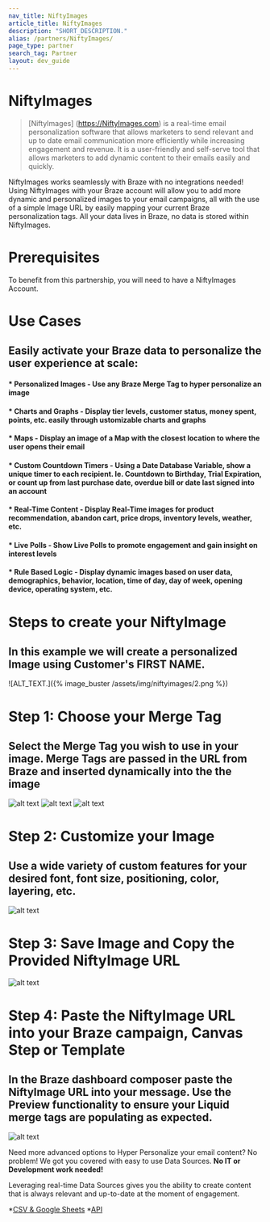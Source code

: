 ```yaml
---
nav_title: NiftyImages
article_title: NiftyImages
description: "SHORT_DESCRIPTION."
alias: /partners/NiftyImages/
page_type: partner
search_tag: Partner
layout: dev_guide
---
```


# NiftyImages

> [NiftyImages] (https://NiftyImages.com) is a real-time email personalization software that allows marketers to send relevant and up to date email communication more efficiently while increasing engagement and revenue. It is a user-friendly and self-serve tool that allows marketers to add dynamic content to their emails easily and quickly.

NiftyImages works seamlessly with Braze with no integrations needed!  Using NiftyImages with your Braze account will allow you to add more dynamic and personalized images to your email campaigns, all with the use of a simple Image URL by easily mapping your current Braze personalization tags.  All your data lives in Braze, no data is stored within NiftyImages.

# Prerequisites

To benefit from this partnership, you will need to have a NiftyImages Account.

# Use Cases

## Easily activate your Braze data to personalize the user experience at scale:

#### * Personalized Images - Use any Braze Merge Tag to hyper personalize an image
#### * Charts and Graphs - Display tier levels, customer status, money spent, points, etc. easily through ustomizable charts and graphs
#### * Maps - Display an image of a Map with the closest location to where the user opens their email
#### * Custom Countdown Timers - Using a Date Database Variable, show a unique timer to each recipient.  Ie. Countdown to Birthday, Trial Expiration, or count up from last purchase date, overdue bill or date last signed into an account
#### * Real-Time Content - Display Real-Time images for product recommendation, abandon cart, price drops, inventory levels, weather, etc.
#### * Live Polls - Show Live Polls to promote engagement and gain insight on interest levels
#### * Rule Based Logic - Display dynamic images based on user data, demographics, behavior, location, time of day, day of week, opening device, operating system, etc.

# Steps to create your NiftyImage
## In this example we will create a personalized Image using Customer's FIRST NAME. 

![ALT_TEXT.]({% image_buster /assets/img/niftyimages/2.png %})

# Step 1: Choose your Merge Tag
## Select the Merge Tag you wish to use in your image.  Merge Tags are passed in the URL from Braze and inserted dynamically into the the image

![alt text](<step 1-1.png>)
![alt text](<Step 2-1.png>)
![alt text](<step 3-2.png>)

# Step 2: Customize your Image
## Use a wide variety of custom features for your desired font, font size, positioning, color, layering, etc.  

![alt text](<custom name options-1.png>)

# Step 3: Save Image and Copy the Provided NiftyImage URL

![alt text](studiopreview-1.png)

# Step 4: Paste the NiftyImage URL into your Braze campaign, Canvas Step or Template
## In the Braze dashboard composer paste the NiftyImage URL into your message. Use the Preview functionality to ensure your Liquid merge tags are populating as expected. 

![alt text](<Braze Paste Image-1.png>)

Need more advanced options to Hyper Personalize your email content?  No problem!  We got you covered with easy to use Data Sources.  **No IT or Development work needed!**

Leveraging real-time Data Sources gives you the ability to create content that is always relevant and up-to-date at the moment of engagement.

*[CSV & Google Sheets](https://blog.niftyimages.com/2022/01/31/data-sources-csvs-2-0/)
*[API](https://blog.niftyimages.com/2018/10/02/data-sources-real-time-images-using-any-api/)

